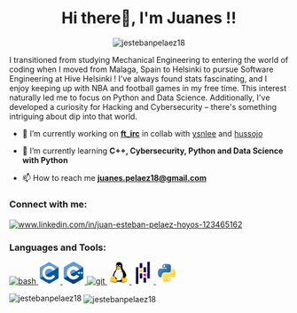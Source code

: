 <h1 align="center">Hi there👋, I'm Juanes !!</h1>

<p align="center"> <img src="https://komarev.com/ghpvc/?username=jestebanpelaez18&label=Profile%20views&color=0e75b6&style=flat" alt="jestebanpelaez18" /> </p>
I transitioned from studying Mechanical Engineering to entering the world of coding when I moved from Malaga, Spain to Helsinki to pursue Software Engineering at Hive Helsinki ! I've always found stats fascinating, and I enjoy keeping up with NBA and football games in my free time. This interest naturally led me to focus on Python and Data Science. Additionally, I've developed a curiosity for Hacking and Cybersecurity – there's something intriguing about dip into that world.

- 🔭 I’m currently working on **[ft_irc](https://github.com/ynslee/ft_irc)** in collab with [ysnlee](https://github.com/ysnlee) and [hussojo](https://github.com/hussojo)

- 🌱 I’m currently learning **C++, Cybersecurity, Python and Data Science with Python**

- 📫 How to reach me **juanes.pelaez18@gmail.com**

<h3 align="left">Connect with me:</h3>
<p align="left">
<a href="https://linkedin.com/in/www.linkedin.com/in/juan-esteban-pelaez-hoyos-123465162" target="blank"><img align="center" src="https://raw.githubusercontent.com/rahuldkjain/github-profile-readme-generator/master/src/images/icons/Social/linked-in-alt.svg" alt="www.linkedin.com/in/juan-esteban-pelaez-hoyos-123465162" height="30" width="40" /></a>
</p>

<h3 align="left">Languages and Tools:</h3>
<p align="left"> <a href="https://www.gnu.org/software/bash/" target="_blank" rel="noreferrer"> <img src="https://www.vectorlogo.zone/logos/gnu_bash/gnu_bash-icon.svg" alt="bash" width="40" height="40"/> </a> <a href="https://www.cprogramming.com/" target="_blank" rel="noreferrer"> <img src="https://raw.githubusercontent.com/devicons/devicon/master/icons/c/c-original.svg" alt="c" width="40" height="40"/> </a> <a href="https://www.w3schools.com/cpp/" target="_blank" rel="noreferrer"> <img src="https://raw.githubusercontent.com/devicons/devicon/master/icons/cplusplus/cplusplus-original.svg" alt="cplusplus" width="40" height="40"/> </a> <a href="https://git-scm.com/" target="_blank" rel="noreferrer"> <img src="https://www.vectorlogo.zone/logos/git-scm/git-scm-icon.svg" alt="git" width="40" height="40"/> </a> <a href="https://www.linux.org/" target="_blank" rel="noreferrer"> <img src="https://raw.githubusercontent.com/devicons/devicon/master/icons/linux/linux-original.svg" alt="linux" width="40" height="40"/> </a> <a href="https://pandas.pydata.org/" target="_blank" rel="noreferrer"> <img src="https://raw.githubusercontent.com/devicons/devicon/2ae2a900d2f041da66e950e4d48052658d850630/icons/pandas/pandas-original.svg" alt="pandas" width="40" height="40"/> </a> <a href="https://www.python.org" target="_blank" rel="noreferrer"> <img src="https://raw.githubusercontent.com/devicons/devicon/master/icons/python/python-original.svg" alt="python" width="40" height="40"/> </a> </p>

<p><img align="left" src="https://github-readme-stats.vercel.app/api/top-langs?username=jestebanpelaez18&show_icons=true&locale=en&layout=compact" alt="jestebanpelaez18" /></p>

<p>&nbsp;<img align="center" src="https://github-readme-stats.vercel.app/api?username=jestebanpelaez18&show_icons=true&locale=en" alt="jestebanpelaez18" /></p>

